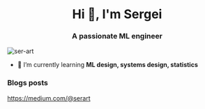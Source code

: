 <h1 align="center">Hi 👋, I'm Sergei</h1>
<h3 align="center">A passionate ML engineer</h3>

<p align="left"> <img src="https://komarev.com/ghpvc/?username=ser-art&label=Profile%20views&color=0e75b6&style=flat" alt="ser-art" /> </p>

- 🌱 I’m currently learning **ML design, systems design, statistics**

### Blogs posts
<!-- BLOG-POST-LIST:START -->
https://medium.com/@serart
<!-- BLOG-POST-LIST:END -->

<!-- <p><img align="center" src="https://github-readme-stats.vercel.app/api/top-langs?username=ser-art&show_icons=true&locale=en&layout=compact" alt="ser-art" /></p> -->
